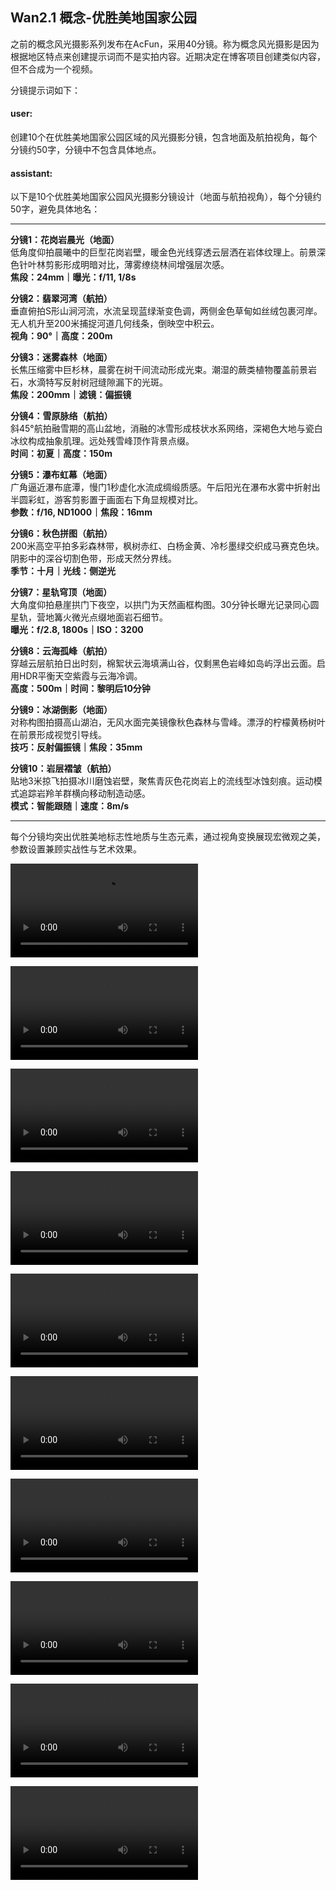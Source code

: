 ## Wan2.1 概念-优胜美地国家公园

之前的概念风光摄影系列发布在AcFun，采用40分镜。称为概念风光摄影是因为根据地区特点来创建提示词而不是实拍内容。近期决定在博客项目创建类似内容，但不合成为一个视频。

分镜提示词如下：

#### user:

创建10个在优胜美地国家公园区域的风光摄影分镜，包含地面及航拍视角，每个分镜约50字，分镜中不包含具体地点。

#### assistant:

以下是10个优胜美地国家公园风光摄影分镜设计（地面与航拍视角），每个分镜约50字，避免具体地名：

---

**分镜1：花岗岩晨光（地面）**  
低角度仰拍晨曦中的巨型花岗岩壁，暖金色光线穿透云层洒在岩体纹理上。前景深色针叶林剪影形成明暗对比，薄雾缭绕林间增强层次感。  
**焦段：24mm｜曝光：f/11, 1/8s**

**分镜2：翡翠河湾（航拍）**  
垂直俯拍S形山涧河流，水流呈现蓝绿渐变色调，两侧金色草甸如丝绒包裹河岸。无人机升至200米捕捉河道几何线条，倒映空中积云。  
**视角：90°｜高度：200m**

**分镜3：迷雾森林（地面）**  
长焦压缩雾中巨杉林，晨雾在树干间流动形成光束。潮湿的蕨类植物覆盖前景岩石，水滴特写反射树冠缝隙漏下的光斑。  
**焦段：200mm｜滤镜：偏振镜**

**分镜4：雪原脉络（航拍）**  
斜45°航拍融雪期的高山盆地，消融的冰雪形成枝状水系网络，深褐色大地与瓷白冰纹构成抽象肌理。远处残雪峰顶作背景点缀。  
**时间：初夏｜高度：150m**

**分镜5：瀑布虹幕（地面）**  
广角逼近瀑布底潭，慢门1秒虚化水流成绸缎质感。午后阳光在瀑布水雾中折射出半圆彩虹，游客剪影置于画面右下角显规模对比。  
**参数：f/16, ND1000｜焦段：16mm**

**分镜6：秋色拼图（航拍）**  
200米高空平拍多彩森林带，枫树赤红、白杨金黄、冷杉墨绿交织成马赛克色块。阴影中的深谷切割色带，形成天然分界线。  
**季节：十月｜光线：侧逆光**

**分镜7：星轨穹顶（地面）**  
大角度仰拍悬崖拱门下夜空，以拱门为天然画框构图。30分钟长曝光记录同心圆星轨，营地篝火微光点缀地面岩石细节。  
**曝光：f/2.8, 1800s｜ISO：3200**

**分镜8：云海孤峰（航拍）**  
穿越云层航拍日出时刻，棉絮状云海填满山谷，仅剩黑色岩峰如岛屿浮出云面。启用HDR平衡天空紫霞与云海冷调。  
**高度：500m｜时间：黎明后10分钟**

**分镜9：冰湖倒影（地面）**  
对称构图拍摄高山湖泊，无风水面完美镜像秋色森林与雪峰。漂浮的柠檬黄杨树叶在前景形成视觉引导线。  
**技巧：反射偏振镜｜焦段：35mm**

**分镜10：岩层褶皱（航拍）**  
贴地3米掠飞拍摄冰川磨蚀岩壁，聚焦青灰色花岗岩上的流线型冰蚀刻痕。运动模式追踪岩羚羊群横向移动制造动感。  
**模式：智能跟随｜速度：8m/s**

---

每个分镜均突出优胜美地标志性地质与生态元素，通过视角变换展现宏微观之美，参数设置兼顾实战性与艺术效果。

<video src="https://github.com/Willian7004/media-blog/blob/main/files/202506/2025061501/Wan2.1_00001.mp4?raw=true" controls style="max-width: 100%;"></video>

<video src="https://github.com/Willian7004/media-blog/blob/main/files/202506/2025061501/Wan2.1_00003.mp4?raw=true" controls style="max-width: 100%;"></video>

<video src="https://github.com/Willian7004/media-blog/blob/main/files/202506/2025061501/Wan2.1_00006.mp4?raw=true" controls style="max-width: 100%;"></video>

<video src="https://github.com/Willian7004/media-blog/blob/main/files/202506/2025061501/Wan2.1_00008.mp4?raw=true" controls style="max-width: 100%;"></video>

<video src="https://github.com/Willian7004/media-blog/blob/main/files/202506/2025061501/Wan2.1_00009.mp4?raw=true" controls style="max-width: 100%;"></video>

<video src="https://github.com/Willian7004/media-blog/blob/main/files/202506/2025061501/Wan2.1_00011.mp4?raw=true" controls style="max-width: 100%;"></video>

<video src="https://github.com/Willian7004/media-blog/blob/main/files/202506/2025061501/Wan2.1_00014.mp4?raw=true" controls style="max-width: 100%;"></video>

<video src="https://github.com/Willian7004/media-blog/blob/main/files/202506/2025061501/Wan2.1_00015.mp4?raw=true" controls style="max-width: 100%;"></video>

<video src="https://github.com/Willian7004/media-blog/blob/main/files/202506/2025061501/Wan2.1_00017.mp4?raw=true" controls style="max-width: 100%;"></video>

<video src="https://github.com/Willian7004/media-blog/blob/main/files/202506/2025061501/Wan2.1_00019.mp4?raw=true" controls style="max-width: 100%;"></video>